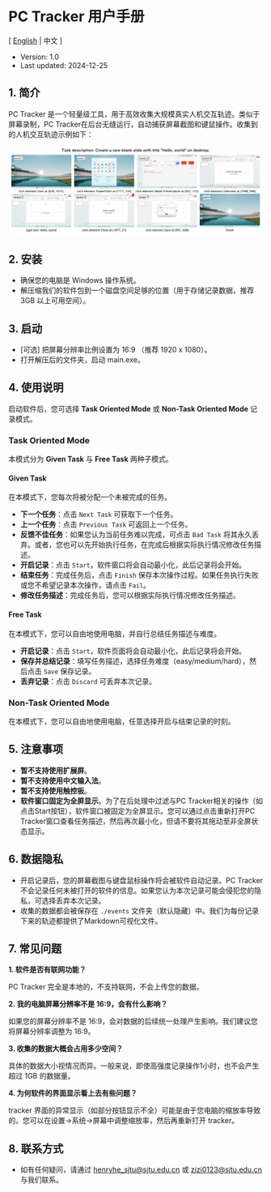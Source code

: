 # PC Tracker 用户手册

\[ [English](./README.md) | 中文 \]

- Version: 1.0
- Last updated: 2024-12-25

## 1. 简介

PC Tracker 是一个轻量级工具，用于高效收集大规模真实人机交互轨迹。类似于屏幕录制，PC Tracker在后台无缝运行，自动捕获屏幕截图和键鼠操作。收集到的人机交互轨迹示例如下：

![raw_trajectory_example](../assets/raw_trajectory_example.png)

## 2. 安装

- 确保您的电脑是 Windows 操作系统。
- 解压缩我们的软件包到一个磁盘空间足够的位置（用于存储记录数据，推荐 3GB 以上可用空间）。

## 3. 启动

- [可选] 把屏幕分辨率比例设置为 16:9 （推荐 1920 x 1080）。
- 打开解压后的文件夹，启动 main.exe。

## 4. 使用说明

启动软件后，您可选择 **Task Oriented Mode** 或 **Non-Task Oriented Mode** 记录模式。

### Task Oriented Mode

本模式分为 **Given Task** 与 **Free Task** 两种子模式。

#### Given Task

在本模式下，您每次将被分配一个未被完成的任务。

- **下一个任务**：点击 `Next Task` 可获取下一个任务。
- **上一个任务**：点击 `Previous Task` 可返回上一个任务。
- **反馈不佳任务**：如果您认为当前任务难以完成，可点击 `Bad Task` 将其永久丢弃。或者，您也可以先开始执行任务，在完成后根据实际执行情况修改任务描述。
- **开启记录**：点击 `Start`，软件窗口将会自动最小化，此后记录将会开始。
- **结束任务**：完成任务后，点击 `Finish` 保存本次操作过程。如果任务执行失败或您不希望记录本次操作，请点击 `Fail`。
- **修改任务描述**：完成任务后，您可以根据实际执行情况修改任务描述。

#### Free Task

在本模式下，您可以自由地使用电脑，并自行总结任务描述与难度。

- **开启记录**：点击 `Start`，软件页面将会自动最小化，此后记录将会开始。
- **保存并总结记录**：填写任务描述，选择任务难度（easy/medium/hard），然后点击 `Save` 保存记录。
- **丢弃记录**：点击 `Discard` 可丢弃本次记录。

### Non-Task Oriented Mode

在本模式下，您可以自由地使用电脑，任意选择开启与结束记录的时刻。

## 5. 注意事项

- **暂不支持使用扩展屏**。
- **暂不支持使用中文输入法**。
- **暂不支持使用触控板**。
- **软件窗口固定为全屏显示**。为了在后处理中过滤与PC Tracker相关的操作（如点击Start按钮），软件窗口被固定为全屏显示。您可以通过点击重新打开PC Tracker窗口查看任务描述，然后再次最小化，但请不要将其拖动至非全屏状态显示。

## 6. 数据隐私

- 开启记录后，您的屏幕截图与键盘鼠标操作将会被软件自动记录。PC Tracker不会记录任何未被打开的软件的信息。如果您认为本次记录可能会侵犯您的隐私，可选择丢弃本次记录。
- 收集的数据都会被保存在 `./events` 文件夹（默认隐藏）中。我们为每份记录下来的轨迹都提供了Markdown可视化文件。

## 7. 常见问题

**1. 软件是否有联网功能？**

PC Tracker 完全是本地的，不支持联网，不会上传您的数据。

**2. 我的电脑屏幕分辨率不是 16:9，会有什么影响？**

如果您的屏幕分辨率不是 16:9，会对数据的后续统一处理产生影响。我们建议您将屏幕分辨率调整为 16:9。

**3. 收集的数据大概会占用多少空间？**

具体的数据大小视情况而异。一般来说，即使高强度记录操作1小时，也不会产生超过 1GB 的数据量。

**4. 为何软件的界面显示看上去有些问题？**

tracker 界面的异常显示（如部分按钮显示不全）可能是由于您电脑的缩放率导致的。您可以在设置->系统->屏幕中调整缩放率，然后再重新打开 tracker。

## 8. 联系方式

- 如有任何疑问，请通过 henryhe_sjtu@sjtu.edu.cn 或 zizi0123@sjtu.edu.cn 与我们联系。
